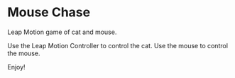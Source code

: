 Mouse Chase
==========

Leap Motion game of cat and mouse.

Use the Leap Motion Controller to control the cat.
Use the mouse to control the mouse.

Enjoy!
